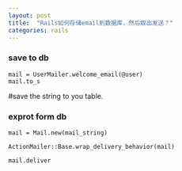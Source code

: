 ```yaml
---
layout: post
title:  "Rails如何存储email到数据库，然后取出发送？"
categories: rails
---
```


### save to db

	mail = UserMailer.welcome_email(@user)   
	mail.to_s    
#save the string to you table.

### exprot form db  

    mail = Mail.new(mail_string)

    ActionMailer::Base.wrap_delivery_behavior(mail)

    mail.deliver
